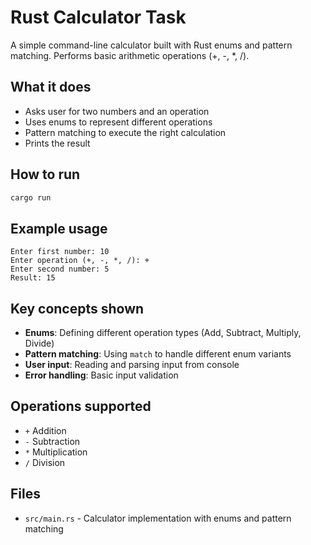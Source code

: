 # Rust Calculator Task

A simple command-line calculator built with Rust enums and pattern matching. Performs basic arithmetic operations (+, -, *, /).

## What it does

- Asks user for two numbers and an operation
- Uses enums to represent different operations
- Pattern matching to execute the right calculation
- Prints the result

## How to run

```bash
cargo run
```

## Example usage

```
Enter first number: 10
Enter operation (+, -, *, /): +
Enter second number: 5
Result: 15
```

## Key concepts shown

- **Enums**: Defining different operation types (Add, Subtract, Multiply, Divide)
- **Pattern matching**: Using `match` to handle different enum variants
- **User input**: Reading and parsing input from console
- **Error handling**: Basic input validation

## Operations supported

- `+` Addition
- `-` Subtraction
- `*` Multiplication
- `/` Division

## Files

- `src/main.rs` - Calculator implementation with enums and pattern matching